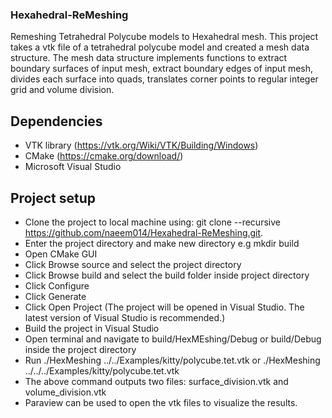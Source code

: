 ### Hexahedral-ReMeshing

Remeshing Tetrahedral Polycube models to Hexahedral mesh. This project takes a vtk file of a tetrahedral polycube model and created a mesh data structure. The mesh data structure implements functions to extract boundary surfaces of input mesh, extract boundary edges of input mesh, divides each surface into quads, translates corner points to regular integer grid and volume division.

## Dependencies
- VTK library (https://vtk.org/Wiki/VTK/Building/Windows)
- CMake (https://cmake.org/download/)
- Microsoft Visual Studio

## Project setup
- Clone the project to local machine using: git clone --recursive https://github.com/naeem014/Hexahedral-ReMeshing.git.
- Enter the project directory and make new directory e.g mkdir build
- Open CMake GUI
- Click Browse source and select the project directory
- Click Browse build and select the build folder inside project directory
- Click Configure
- Click Generate
- Click Open Project (The project will be opened in Visual Studio. The latest version of Visual Studio is recommended.)
- Build the project in Visual Studio
- Open terminal and navigate to build/HexMEshing/Debug or build/Debug inside the project directory
- Run ./HexMeshing ../../Examples/kitty/polycube.tet.vtk or ./HexMeshing ../../../Examples/kitty/polycube.tet.vtk
- The above command outputs two files: surface_division.vtk and volume_division.vtk
- Paraview can be used to open the vtk files to visualize the results.
